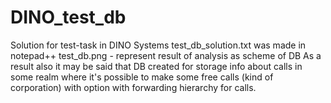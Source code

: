 # DINO_test_db
Solution for test-task in DINO Systems
test_db_solution.txt was made in notepad++ 
test_db.png - represent result of analysis as scheme of DB
As a result also it may be said that DB created for storage info about calls in some realm where it's possible to make some free calls (kind of corporation) with option with forwarding hierarchy for calls.
